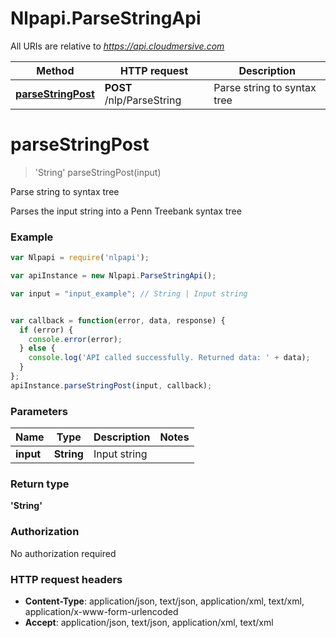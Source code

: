 # Nlpapi.ParseStringApi

All URIs are relative to *https://api.cloudmersive.com*

Method | HTTP request | Description
------------- | ------------- | -------------
[**parseStringPost**](ParseStringApi.md#parseStringPost) | **POST** /nlp/ParseString | Parse string to syntax tree


<a name="parseStringPost"></a>
# **parseStringPost**
> &#39;String&#39; parseStringPost(input)

Parse string to syntax tree

Parses the input string into a Penn Treebank syntax tree

### Example
```javascript
var Nlpapi = require('nlpapi');

var apiInstance = new Nlpapi.ParseStringApi();

var input = "input_example"; // String | Input string


var callback = function(error, data, response) {
  if (error) {
    console.error(error);
  } else {
    console.log('API called successfully. Returned data: ' + data);
  }
};
apiInstance.parseStringPost(input, callback);
```

### Parameters

Name | Type | Description  | Notes
------------- | ------------- | ------------- | -------------
 **input** | **String**| Input string | 

### Return type

**&#39;String&#39;**

### Authorization

No authorization required

### HTTP request headers

 - **Content-Type**: application/json, text/json, application/xml, text/xml, application/x-www-form-urlencoded
 - **Accept**: application/json, text/json, application/xml, text/xml

